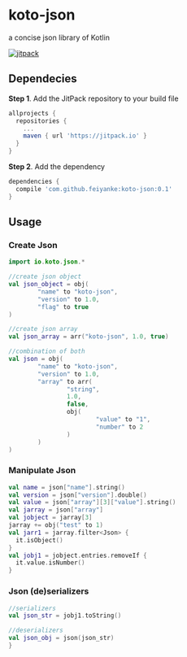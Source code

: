 # koto-json
a concise json library of Kotlin

[![jitpack](https://jitpack.io/v/feiyanke/koto-json.svg)](https://jitpack.io/#feiyanke/koto-json)

## Dependecies

**Step 1**. Add the JitPack repository to your build file

```gradle
allprojects {
  repositories {
    ...
    maven { url 'https://jitpack.io' }
  }
}
```

**Step 2**. Add the dependency


```gradle
dependencies {
  compile 'com.github.feiyanke:koto-json:0.1'
}
```
## Usage

### Create Json

```kotlin
import io.koto.json.*

//create json object
val json_object = obj(
        "name" to "koto-json",
        "version" to 1.0,
        "flag" to true
)

//create json array
val json_array = arr("koto-json", 1.0, true)

//combination of both
val json = obj(
        "name" to "koto-json",
        "version" to 1.0,
        "array" to arr(
                "string",
                1.0,
                false,
                obj(
                        "value" to "1",
                        "number" to 2
                )
        )
)
```

### Manipulate Json

```kotlin
val name = json["name"].string()
val version = json["version"].double()
val value = json["array"][3]["value"].string()
val jarray = json["array"]
val jobject = jarray[3]
jarray += obj("test" to 1)
val jarr1 = jarray.filter<Json> {
  it.isObject()
}
val jobj1 = jobject.entries.removeIf {
  it.value.isNumber()
}
```

### Json (de)serializers
```kotlin
//serializers
val json_str = jobj1.toString()

//deserializers
val json_obj = json(json_str)
}
```

